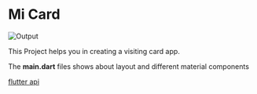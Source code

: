
# Mi Card
![Output](https://doc-14-2o-docs.googleusercontent.com/docs/securesc/52mh8s9dbg46gthqkkkt814n7qelfbok/g28g7tjtgij60msbhb8h2edmokbtfph1/1589373975000/07493217798950215936/07493217798950215936/1Nbx1IGZ0nNyHNr00_Vvb_494o8WsOH3z?e=view&authuser=0&nonce=14aqvs6ucdv8g&user=07493217798950215936&hash=7khr86o1vm987tp7kc2clga61e3ghqtb)

This Project helps you in creating a visiting card app.

The **main.dart** files shows about layout and different material components

[flutter api](https://api.flutter.dev/)
